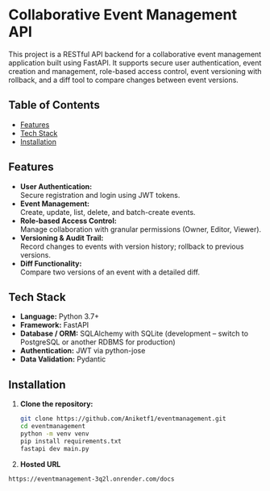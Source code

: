 # Collaborative Event Management API

This project is a RESTful API backend for a collaborative event management application built using FastAPI. It supports secure user authentication, event creation and management, role-based access control, event versioning with rollback, and a diff tool to compare changes between event versions.

## Table of Contents

- [Features](#features)
- [Tech Stack](#tech-stack)
- [Installation](#installation)

## Features

- **User Authentication:**  
  Secure registration and login using JWT tokens.
- **Event Management:**  
  Create, update, list, delete, and batch-create events.
- **Role-based Access Control:**  
  Manage collaboration with granular permissions (Owner, Editor, Viewer).
- **Versioning & Audit Trail:**  
  Record changes to events with version history; rollback to previous versions.
- **Diff Functionality:**  
  Compare two versions of an event with a detailed diff.

## Tech Stack

- **Language:** Python 3.7+
- **Framework:** FastAPI
- **Database / ORM:** SQLAlchemy with SQLite (development – switch to PostgreSQL or another RDBMS for production)
- **Authentication:** JWT via python-jose
- **Data Validation:** Pydantic

## Installation

1. **Clone the repository:**

   ```bash
   git clone https://github.com/Aniketf1/eventmanagement.git
   cd eventmanagement
   python -m venv venv
   pip install requirements.txt
   fastapi dev main.py

2. **Hosted URL**
```url
https://eventmanagement-3q2l.onrender.com/docs
